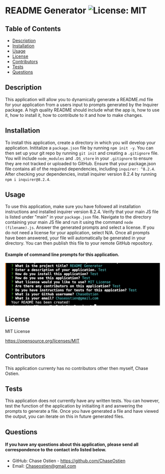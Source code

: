 # README Generator ![License: MIT](https://img.shields.io/badge/License-MIT-yellow.svg)

## Table of Contents
  * [Description](#description)
  * [Installation](#installation)
  * [Usage](#usage)
  * [License](#license)
  * [Contributors](#contributors)
  * [Tests](#tests)
  * [Questions](#questions)

## Description
This application will allow you to dynamically generate a README.md file for your application from a users input to prompts generated by the Inquirer package. A high quality README should include what the app is, how to use it, how to install it, how to contribute to it and how to make changes. 
## Installation
To install this application, create a directory in which you will develop your application. Inititalize a `package.json` file by running `npm init -y`. You can then set up your git repo by running `git init` and creating a `.gitignore` file. You will include `node_modules` and `.DS_store` in your `.gitignore` to ensure they are not tracked or uploaded to GitHub. Ensure that your package.json file contains all of the required dependencies, including `inquirer: ^8.2.4`. After checking your dependencies, install inquirer version 8.2.4 by running `npm i inquirer@8.2.4`. 
## Usage
To use this application, make sure you have followed all installation instructions and installed inquirer version 8.2.4. Verify that your main JS file is listed under "main" in your `package.json` file. Navigate to the directory containing your main JS file and run it using the command `node (filename).js`. Answer the generated prompts and select a license. If you do not need a license for your application, select N/A. Once all prompts have been answered, your file will automatically be generated in your directory. You can then publish this file to your remote GitHub repository. 

#### Example of command line prompts for this application.
![Screenshot of command line prompts.](./utils/img/Screenshot1.png)
## License
MIT License

https://opensource.org/licenses/MIT
## Contributors
This application currenty has no contributors other then myself, Chase Ostien. 
## Tests
This application does not currently have any written tests. You can however, test the function of the application by initiaiting it and asnwering the prompts to generate a file. Once you have generated a file and have viewed the output, you can iterate on this in future generated files.

## Questions
#### If you have any questions about this application, please send all correspondence to the contact info listed below.
* GitHub: Chase Ostien - https://github.com/ChaseOstien
* Email: Chaseostien@gmail.com
